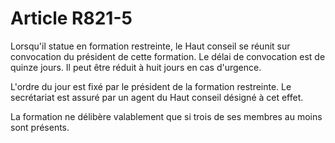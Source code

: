 # Article R821-5

<p>Lorsqu'il statue en formation restreinte, le Haut conseil se réunit sur convocation du président de cette formation. Le délai de convocation est de quinze jours. Il peut être réduit à huit jours en cas d'urgence. </p><p>L'ordre du jour est fixé par le président de la formation restreinte. Le secrétariat est assuré par    un agent du Haut conseil désigné à cet effet. </p><p>La formation ne délibère valablement que si trois de ses membres au moins sont présents.</p>